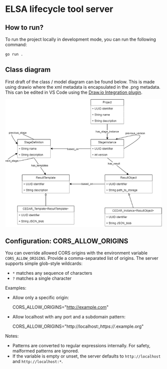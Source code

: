 # ELSA lifecycle tool server

## How to run?

To run the project locally in development mode, you can run the following command:
```bash
go run .
```

## Class diagram
First draft of the class / model diagram can be found below. This is made using drawio where the xml metadata is encapsulated in the .png metadata. This can be edited in VS Code using the [Draw.io Integration plugin](https://marketplace.visualstudio.com/items?itemName=hediet.vscode-drawio).

![class diagram](./uml_model.drawio.png "UML model")

## Configuration: CORS_ALLOW_ORIGINS

You can override allowed CORS origins with the environment variable `CORS_ALLOW_ORIGINS`.
Provide a comma-separated list of origins. The server supports simple glob-style wildcards:

- `*` matches any sequence of characters
- `?` matches a single character

Examples:

- Allow only a specific origin:

	CORS_ALLOW_ORIGINS="http://example.com"

- Allow localhost with any port and a subdomain pattern:

	CORS_ALLOW_ORIGINS="http://localhost:*,https://*.example.org"

Notes:

- Patterns are converted to regular expressions internally. For safety, malformed patterns are ignored.
- If the variable is empty or unset, the server defaults to `http://localhost` and `http://localhost:*`.
